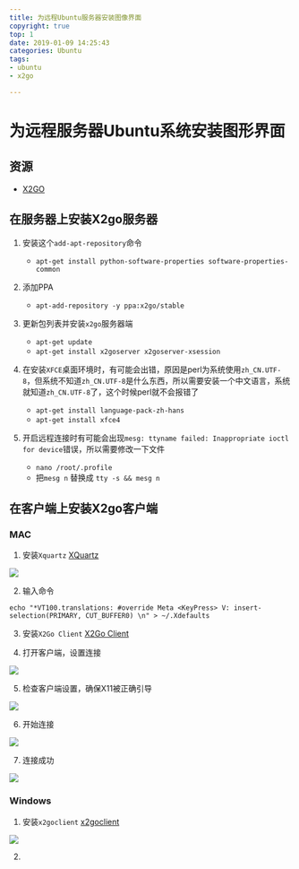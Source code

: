 ```yaml
---
title: 为远程Ubuntu服务器安装图像界面
copyright: true
top: 1
date: 2019-01-09 14:25:43
categories: Ubuntu
tags: 
- ubuntu
- x2go

---
```


# 为远程服务器Ubuntu系统安装图形界面

## 资源

- [X2GO](https://wiki.x2go.org/doku.php/doc:installation:x2goclient)

## 在服务器上安装X2go服务器

1. 安装这个`add-apt-repository`命令

	- `apt-get install python-software-properties software-properties-common`

2. 添加PPA

	- `apt-add-repository -y ppa:x2go/stable`
	
3. 更新包列表并安装`x2go`服务器端
	- `apt-get update`
	- `apt-get install x2goserver x2goserver-xsession`

4. 在安装`XFCE`桌面环境时，有可能会出错，原因是perl为系统使用`zh_CN.UTF-8`，但系统不知道`zh_CN.UTF-8`是什么东西，所以需要安装一个中文语言，系统就知道`zh_CN.UTF-8`了，这个时候perl就不会报错了
	- `apt-get install language-pack-zh-hans `
	- `apt-get install xfce4`

5. 开启远程连接时有可能会出现`mesg: ttyname failed: Inappropriate ioctl for device`错误，所以需要修改一下文件
	- `nano /root/.profile`
	- 把`mesg n` 替换成 `tty -s && mesg n`

## 在客户端上安装X2go客户端

### MAC

1. 安装`Xquartz` [XQuartz](https://www.xquartz.org/)

![](/2019/01/09/为远程Ubuntu服务器安装图像界面/1.png)

2. 输入命令

`echo "*VT100.translations: #override Meta <KeyPress> V: insert-selection(PRIMARY, CUT_BUFFER0) \n" > ~/.Xdefaults `

3. 安装`X2Go Client` [X2Go Client](https://code.x2go.org/releases/binary-macosx/x2goclient/)

4. 打开客户端，设置连接

![](/2019/01/09/为远程Ubuntu服务器安装图像界面/2.png)

5. 检查客户端设置，确保X11被正确引导

![](/2019/01/09/为远程Ubuntu服务器安装图像界面/3.png)

6. 开始连接

![](/2019/01/09/为远程Ubuntu服务器安装图像界面/4.png)

7. 连接成功

![](/2019/01/09/为远程Ubuntu服务器安装图像界面/5.png)

### Windows

1. 安装`x2goclient` [x2goclient](https://code.x2go.org/releases/binary-win32/x2goclient/releases/4.1.2.0-2018.06.22/)

![](/2019/01/09/为远程Ubuntu服务器安装图像界面/6.png)

2. 
